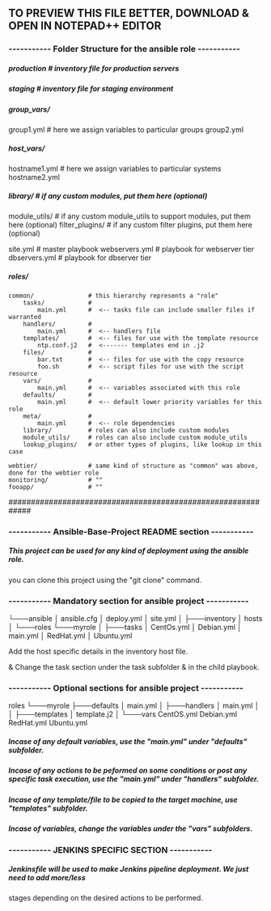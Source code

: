 ## TO PREVIEW THIS FILE BETTER, DOWNLOAD & OPEN IN NOTEPAD++ EDITOR


### ----------- Folder Structure for the ansible role -----------
##### production           # inventory file for production servers
##### staging              # inventory file for staging environment

##### group_vars/
   group1.yml             # here we assign variables to particular groups
   group2.yml

##### host_vars/
   hostname1.yml          # here we assign variables to particular systems
   hostname2.yml

##### library/             # if any custom modules, put them here (optional)
module_utils/             # if any custom module_utils to support modules, put them here (optional)
filter_plugins/           # if any custom filter plugins, put them here (optional)

site.yml                  # master playbook
webservers.yml            # playbook for webserver tier
dbservers.yml             # playbook for dbserver tier

##### roles/
    common/               # this hierarchy represents a "role"
        tasks/            #
            main.yml      #  <-- tasks file can include smaller files if warranted
        handlers/         #
            main.yml      #  <-- handlers file
        templates/        #  <-- files for use with the template resource
            ntp.conf.j2   #  <------- templates end in .j2
        files/            #
            bar.txt       #  <-- files for use with the copy resource
            foo.sh        #  <-- script files for use with the script resource
        vars/             #
            main.yml      #  <-- variables associated with this role
        defaults/         #
            main.yml      #  <-- default lower priority variables for this role
        meta/             #
            main.yml      #  <-- role dependencies
        library/          # roles can also include custom modules
        module_utils/     # roles can also include custom module_utils
        lookup_plugins/   # or other types of plugins, like lookup in this case

    webtier/              # same kind of structure as "common" was above, done for the webtier role
    monitoring/           # ""
    fooapp/               # ""
	
#############################################################



### ----------- Ansible-Base-Project README section -----------

##### This project can be used for any kind of deployment using the ansible role. 

you can clone this project using the "git clone" command. 



### ----------- Mandatory section for ansible project  -----------

└───ansible
    │   ansible.cfg
    │   deploy.yml
    │   site.yml
    │
    ├───inventory
    │       hosts
    │
    └───roles
        └───myrole
            │
            ├───tasks
            │       CentOs.yml
            │       Debian.yml
            │       main.yml
            │       RedHat.yml
            │       Ubuntu.yml

			
Add the host specific details in the inventory host file. 

& Change the task section under the task subfolder & in the child playbook.



### ----------- Optional sections for ansible project -----------
roles
        └───myrole
            ├───defaults
            │       main.yml
            │
            ├───handlers
            │       main.yml
            │
            │
            ├───templates
            │       template.j2
            │
            └───vars
                    CentOS.yml
                    Debian.yml
                    RedHat.yml
                    Ubuntu.yml

					
##### Incase of any default variables, use the "main.yml" under "defaults" subfolder. 

##### Incase of any actions to be peformed on some conditions or post any specific task execution, use the "main.yml" under "handlers" subfolder. 

##### Incase of any template/file to be copied to the target machine, use "templates" subfolder.

##### Incase of variables, change the variables under the "vars" subfolders.

 
### ----------- JENKINS SPECIFIC SECTION -----------

##### Jenkinsfile will be used to make Jenkins pipeline deployment. We just need to add more/less 
stages depending on the desired actions to be performed.
